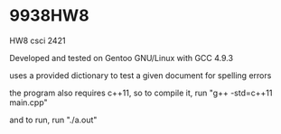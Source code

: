 # 9938HW8
HW8 csci 2421

Developed and tested on Gentoo GNU/Linux with GCC 4.9.3

uses a provided dictionary to test a given document for spelling errors

the program also requires c++11, so to compile it, run "g++ -std=c++11 main.cpp"

and to run, run "./a.out" 
